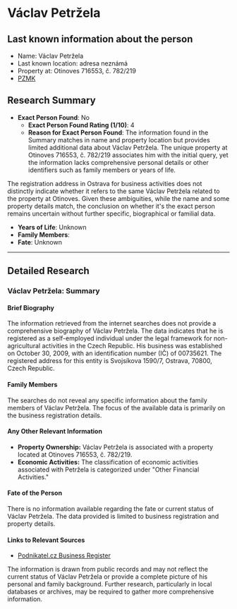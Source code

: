 # Václav Petržela

## Last known information about the person
- Name: Václav Petržela
- Last known location: adresa neznámá
- Property at: Otinoves 716553, č. 782/219 
- [PZMK](https://pzmk.cz/52913016010)

## Research Summary
- **Exact Person Found**: No
  - **Exact Person Found Rating (1/10)**: 4
  - **Reason for Exact Person Found**: The information found in the Summary matches in name and property location but provides limited additional data about Václav Petržela. The unique property at Otinoves 716553, č. 782/219 associates him with the initial query, yet the information lacks comprehensive personal details or other identifiers such as family members or years of life.

The registration address in Ostrava for business activities does not distinctly indicate whether it refers to the same Václav Petržela related to the property at Otinoves. Given these ambiguities, while the name and some property details match, the conclusion on whether it's the exact person remains uncertain without further specific, biographical or familial data.
- **Years of Life**: Unknown
- **Family Members**: 
- **Fate**: Unknown

---

## Detailed Research
### Václav Petržela: Summary

#### Brief Biography
The information retrieved from the internet searches does not provide a comprehensive biography of Václav Petržela. The data indicates that he is registered as a self-employed individual under the legal framework for non-agricultural activities in the Czech Republic. His business was established on October 30, 2009, with an identification number (IČ) of 00735621. The registered address for this entity is Svojsíkova 1590/7, Ostrava, 70800, Czech Republic.

#### Family Members
The searches do not reveal any specific information about the family members of Václav Petržela. The focus of the available data is primarily on the business registration details.

#### Any Other Relevant Information
- **Property Ownership:** Václav Petržela is associated with a property located at Otinoves 716553, č. 782/219.
- **Economic Activities:** The classification of economic activities associated with Petržela is categorized under "Other Financial Activities."

#### Fate of the Person
There is no information available regarding the fate or current status of Václav Petržela. The data provided is limited to business registration and property details.

#### Links to Relevant Sources
- [Podnikatel.cz Business Register](https://www.podnikatel.cz/rejstrik/vaclav-petrzela-00735621/)

The information is drawn from public records and may not reflect the current status of Václav Petržela or provide a complete picture of his personal and family background. Further research, particularly in local databases or archives, may be required to gather more comprehensive information.
    